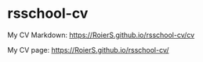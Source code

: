 # rsschool-cv

My CV Markdown: https://RoierS.github.io/rsschool-cv/cv

My CV page: https://RoierS.github.io/rsschool-cv/


